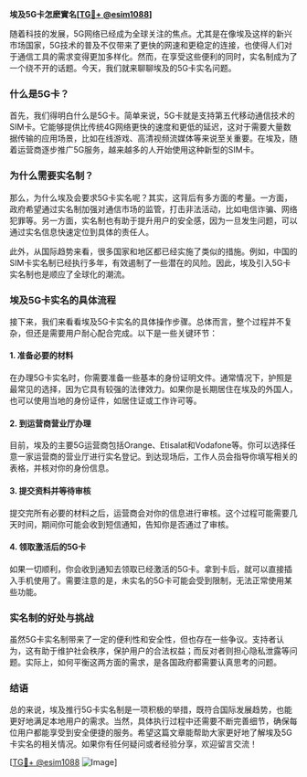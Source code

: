 **埃及5G卡怎麽實名[[TG💪+ @esim1088](https://t.me/s/esim1088)]**

随着科技的发展，5G网络已经成为全球关注的焦点。尤其是在像埃及这样的新兴市场国家，5G技术的普及不仅带来了更快的网速和更稳定的连接，也使得人们对于通信工具的需求变得更加多样化。然而，在享受这些便利的同时，实名制成为了一个绕不开的话题。今天，我们就来聊聊埃及的5G卡实名问题。

### 什么是5G卡？

首先，我们得明白什么是5G卡。简单来说，5G卡就是支持第五代移动通信技术的SIM卡。它能够提供比传统4G网络更快的速度和更低的延迟，这对于需要大量数据传输的应用场景，比如在线游戏、高清视频流媒体等来说至关重要。在埃及，随着运营商逐步推广5G服务，越来越多的人开始使用这种新型的SIM卡。

### 为什么需要实名制？

那么，为什么埃及会要求5G卡实名呢？其实，这背后有多方面的考量。一方面，政府希望通过实名制加强对通信市场的监管，打击非法活动，比如电信诈骗、网络犯罪等。另一方面，实名制也有助于提升用户的安全感，因为一旦发生问题，可以通过实名信息快速定位到具体的责任人。

此外，从国际趋势来看，很多国家和地区都已经实施了类似的措施。例如，中国的SIM卡实名制已经执行多年，有效遏制了一些潜在的风险。因此，埃及引入5G卡实名制也是顺应了全球化的潮流。

### 埃及5G卡实名的具体流程

接下来，我们来看看埃及5G卡实名的具体操作步骤。总体而言，整个过程并不复杂，但还是需要用户耐心配合完成。以下是一些关键环节：

#### 1. 准备必要的材料

在办理5G卡实名时，你需要准备一些基本的身份证明文件。通常情况下，护照是最常见的选择，因为它具有较强的法律效力。如果你是长期居住在埃及的外国人，也可以使用当地的身份证件，如居住证或工作许可等。

#### 2. 到运营商营业厅办理

目前，埃及的主要5G运营商包括Orange、Etisalat和Vodafone等。你可以选择任意一家运营商的营业厅进行实名登记。到达现场后，工作人员会指导你填写相关的表格，并核对你的身份信息。

#### 3. 提交资料并等待审核

提交完所有必要的材料之后，运营商会对你的信息进行审核。这个过程可能需要几天时间，期间你可能会收到短信通知，告知你是否通过了审核。

#### 4. 领取激活后的5G卡

如果一切顺利，你会收到通知去领取已经激活的5G卡。拿到卡后，就可以直接插入手机使用了。需要注意的是，未实名的5G卡可能会受到限制，无法正常使用某些功能。

### 实名制的好处与挑战

虽然5G卡实名制带来了一定的便利性和安全性，但也存在一些争议。支持者认为，这有助于维护社会秩序，保护用户的合法权益；而反对者则担心隐私泄露等问题。实际上，如何平衡这两方面的需求，是各国政府都需要认真思考的问题。

### 结语

总的来说，埃及推行5G卡实名制是一项积极的举措，既符合国际发展趋势，也能更好地满足本地用户的需求。当然，具体执行过程中还需要不断完善细节，确保每位用户都能享受到安全便捷的服务。希望这篇文章能帮助大家更好地了解埃及5G卡实名的相关情况。如果你有任何疑问或者经验分享，欢迎留言交流！

[[TG💪+ @esim1088](https://t.me/s/esim1088) ![Image](https://i.postimg.cc/4NQfJmqS/Snipaste-2025-05-13-00-14-12.png)]